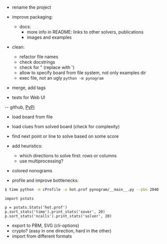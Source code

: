 - rename the project
- improve packaging:
  - docs:
    - more info in README: links to other solvers, publications
    - images and examples

- clean:
  - refactor file names
  - check docstrings
  - check for " (replace with ')
  - allow to specify board from file system, not only examples dir
  - exec file, not an ugly `python -m pynogram`

- merge, add tags
- tests for Web UI

-- github, [PyPi](http://the-hitchhikers-guide-to-packaging.readthedocs.io/en/latest/quickstart.html)

- load board from file
- load clues from solved board (check for complexity)
- find next point or line to solve based on some score
- add heuristics:
  - which directions to solve first: rows or columns
  - use multiprocessing?

- colored nonograms
- profile and improve bottlenecks:

```bash
$ time python -m cProfile -o hot.prof pynogram/__main__.py --pbn 2040 --draw-final
```

```
import pstats

p = pstats.Stats('hot.prof')
p.sort_stats('time').print_stats('sover', 20)
p.sort_stats('ncalls').print_stats('solver', 20)
```

- export to PBM, SVG (cli-options)
- crypto? (easy in one direction, hard in the other)
- import from different formats
